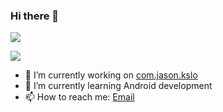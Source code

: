 ### Hi there 👋

![](https://github-readme-stats.vercel.app/api?username=johnfai91&show_icons=true)

![](https://github-readme-stats.vercel.app/api/top-langs/?username=johnfai91&theme=blue-green)

- 🔭 I’m currently working on [com.jason.kslo](https://github.com/JohnFai91/com.jason.kslo)
- 🌱 I’m currently learning Android development
- 📫 How to reach me: [Email](johnfai91@gmail.com)
